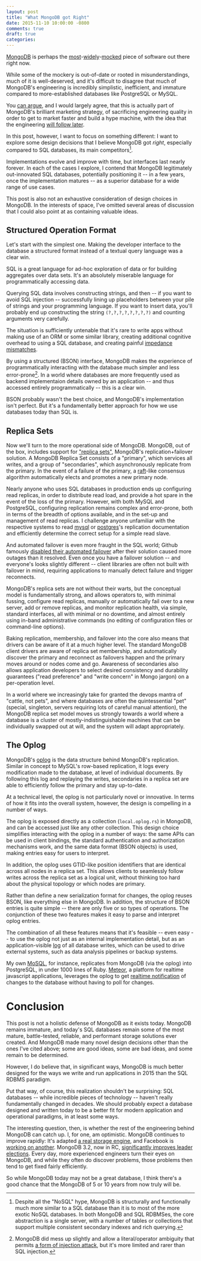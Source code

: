 ```yaml
---
layout: post
title: "What MongoDB got Right"
date: 2015-11-10 10:00:00 -0800
comments: true
draft: true
categories:
---
```


[MongoDB][mongo] is perhaps the
[most][webscale]-[widely][broken-by-design]-[mocked][mongodbfacts]
piece of software out there right now.

While some of the mockery is out-of-date or rooted in
misunderstandings, much of it is well-deserved, and it's difficult to
disagree that much of MongoDB's engineering is incredibly simplistic,
inefficient, and immature compared to more-established databases like
PostgreSQL or MySQL.

You [can argue][genius], and I would largely agree, that this is
actually part of MongoDB's brilliant marketing strategy, of
sacrificing engineering quality in order to get to market faster and
build a hype machine, with the idea that the engineering
[will follow later][wiredtiger].

In this post, however, I want to focus on something different: I want
to explore some design decisions that I believe MongoDB got *right*,
especially compared to SQL databases, its main competitors[^sql].

Implementations evolve and improve with time, but interfaces last
nearly forever. In each of the cases I explore, I contend that MongoDB
legitimately out-innovated SQL databases, potentially positioning it
-- in a few years, once the implementation matures -- as a superior
database for a wide range of use cases.

This post is also not an exhaustive consideration of design choices in
MongoDB. In the interests of space, I've omitted several areas of
discussion that I could also point at as containing valuable ideas.

[mongo]: https://www.mongodb.org/
[webscale]: http://www.mongodb-is-web-scale.com/
[broken-by-design]: http://hackingdistributed.com/2013/01/29/mongo-ft/
[random-log]: http://stackoverflow.com/questions/16833100/why-does-the-mongodb-java-driver-use-a-random-number-generator-in-a-conditional
[mongodbfacts]: https://twitter.com/mongodbfacts
[genius]: http://nyeggen.com/post/2013-10-18-the-genius-and-folly-of-mongodb/
[wiredtiger]: https://www.mongodb.com/press/wired-tiger

## Structured Operation Format

Let's start with the simplest one. Making the developer interface to
the database a structured format instead of a textual query language
was a clear win.

SQL is a great language for ad-hoc exploration of data or for building
aggregates over data sets. It's an absolutely miserable language for
programmatically accessing data.

Querying SQL data involves constructing strings, and then -- if you
want to avoid SQL injection -- successfully lining up placeholders
between your pile of strings and your programming language. If you
want to insert data, you'll probably end up constructing the string
`(?,?,?,?,?,?,?,?)` and counting arguments very carefully.

The situation is sufficiently untenable that it's rare to write apps
without making use of an ORM or some similar library, creating
additional cognitive overhead to using a SQL database, and creating
painful [impedance mismatches][impedance].

By using a structured (BSON) interface, MongoDB makes the experience
of programmatically interacting with the database much simpler and
less error-prone[^injection]. In a world where databases are more
frequently used as backend implementaion details owned by an
application -- and thus accessed entirely programmatically -- this is
a clear win.

BSON probably wasn't the best choice, and MongoDB's implementation
isn't perfect. But it's a fundamentally better approach for how we use
databases today than SQL is.

[impedance]: https://en.wikipedia.org/wiki/Object-relational_impedance_mismatch

## Replica Sets

Now we'll turn to the more operational side of MongoDB. MongoDB, out
of the box, includes support for ["replica sets"][replset], MongoDB's
replication+failover solution. A MongoDB Replica Set consists of a
"primary", which services all writes, and a group of "secondaries",
which asynchronously replicate from the primary. In the event of a
failure of the primary, a [raft][raft]-like consensus algorithm
automatically elects and promotes a new primary node.

Nearly anyone who uses SQL databases in production ends up configuring
read replicas, in order to distribute read load, and provide a hot
spare in the event of the loss of the primary. However, with both
MySQL and PostgreSQL, configuring replication remains complex and
error-prone, both in terms of the breadth of options available, and in
the set-up and management of read replicas. I challenge anyone
unfamiliar with the respective systems to read
[mysql][mysql-replication] or [postgres][postgres-replication]'s
replication documentation and efficiently determine the correct setup
for a simple read slave.

And automated failover is even more fraught in the SQL world; Github
famously [disabled their automated failover][github-failover] after
their solution caused more outages than it resolved. Even once you
have a failover solution -- and everyone's looks slightly different --
client libraries are often not built with failover in mind, requiring
applications to manually detect failure and trigger reconnects.

MongoDB's replica sets are not without their warts, but the conceptual
model is fundamentally strong, and allows operators to, with minimal
fussing, configure read replicas, manually or automatically fail over
to a new server, add or remove replicas, and monitor replication
health, via simple, standard interfaces, all with minimal or no
downtime, and almost entirely using in-band administrative commands
(no editing of configuration files or command-line options).

Baking replication, membership, and failover into the core also means
that drivers can be aware of it at a much higher level. The standard
MongoDB client drivers are aware of replica set membership, and
automatically discover the primary and reconnect as failovers happen
and the primary moves around or nodes come and go. Awareness of
secondaries also allows application developers to select desired
consistency and durability guarantees ("read preference" and "write
concern" in Mongo jargon) on a per-operation level.

In a world where we increasingly take for granted the devops mantra of
"cattle, not pets", and where databases are often the quintessential
"pet" (special, singleton, servers requiring lots of careful manual
attention), the MongoDB replica set model moves us strongly towards a
world where a database is a cluster of mostly-indistinguishable
machines that can be individually swapped out at will, and the system
will adapt appropriately.

[replset]: https://docs.mongodb.org/manual/replication/
[raft]: https://raft.github.io/
[github-failover]: https://github.com/blog/1261-github-availability-this-week
[mysql-replication]: http://dev.mysql.com/doc/refman/5.7/en/replication.html
[postgres-replication]: https://wiki.postgresql.org/wiki/Replication,_Clustering,_and_Connection_Pooling

## The Oplog

MongoDB's [oplog][oplog] is the data structure behind MongoDB's
replication. Similar in concept to MySQL's row-based replication, it
logs every modification made to the database, at level of individual
documents. By following this log and replaying the writes, secondaries
in a replica set are able to efficiently follow the primary and stay
up-to-date.

At a technical level, the oplog is not particularly novel or
innovative. In terms of how it fits into the overall system, however,
the design is compelling in a number of ways.

The oplog is exposed directly as a collection (`local.oplog.rs`) in
MongoDB, and can be accessed just like any other collection. This
design choice simplifies interacting with the oplog in a number of
ways: the same APIs can be used in client bindings, the standard
authentication and authorization mechanisms work, and the same data
format (BSON objects) is used, making entries easy for users to
interpret.

In addition, the oplog uses GTID-like position identifiers that are
identical across all nodes in a replica set. This allows clients to
seamlessly follow writes across the replica set as a logical unit,
without thinking too hard about the physical topology or which nodes
are primary.

Rather than define a new serialization format for changes, the oplog
reuses BSON, like everything else in MongoDB. In addition, the
structure of BSON entries is quite simple -- there are only five or so
types of operations. The conjunction of these two features makes it
easy to parse and interpret oplog entries.

The combination of all these features means that it's feasible -- even
easy -- to use the oplog not just as an internal implementation
detail, but as an application-visible [log][log] of all database
writes, which can be used to drive external systems, such as data
analysis pipelines or backup systems.

My own [MoSQL][mosql], for instance, replicates from MongoDB (via the
oplog) into PostgreSQL, in under 1000 lines of Ruby. [Meteor][meteor],
a platform for realtime javascript applications, leverages the oplog
to get [realtime notification][meteor-oplog] of changes to the
database without having to poll for changes.

# Conclusion

This post is not a holistic defense of MongoDB as it exists
today. MongoDB remains immature, and today's SQL databases remain some
of the most mature, battle-tested, reliable, and performant storage
solutions ever created. And MongoDB made many novel design decisions
other than the ones I've cited above; some are good ideas, some are
bad ideas, and some remain to be determined.

However, I do believe that, in significant ways, MongoDB is much
better designed for the ways we write and run applications in 2015
than the SQL RDBMS paradigm.

Put that way, of course, this realization shouldn't be surprising: SQL
databases -- while incredible pieces of technology -- haven't really
fundamentally changed in decades. We should probably expect a database
designed and written today to be a better fit for modern application
and operational paradigms, in at least some ways.

The interesting question, then, is whether the rest of the engineering
behind MongoDB can catch up. I, for one, am optimistic. MongoDB
continues to improve rapidly: It's adapted
[a real storage engine][wiredtiger], and Facebook is
[working on another][mongo-rocks]. MongoDB 3.2, now in RC,
[significantly improves leader elections][mongo32-raft]. Every day,
more experienced engineers turn their eyes on MongoDB, and while they
often do discover problems, those problems then tend to get fixed
fairly efficiently.

So while MongoDB today may not be a great database, I think there's a
good chance that the MongoDB of 5 or 10 years from now truly will be.

[oplog]: https://docs.mongodb.org/manual/core/replica-set-oplog/
[log]: https://engineering.linkedin.com/distributed-systems/log-what-every-software-engineer-should-know-about-real-time-datas-unifying
[mosql]: https://github.com/stripe/mosql
[meteor]: https://www.meteor.com/
[meteor-oplog]: https://github.com/meteor/meteor/wiki/Oplog-Observe-Driver
[mongo-rocks]: http://blog.parse.com/announcements/mongodb-rocksdb-parse/
[mongo32-raft]: https://www.mongodb.com/presentations/replication-election-and-consensus-algorithm-refinements-for-mongodb-3-2

[^sql]: Despite all the "NoSQL" hype, MongoDB is structurally and
    functionally much more similar to a SQL database than it is to
    most of the more exotic NoSQL databases. In both MongoDB and SQL
    RDBMSes, the core abstraction is a single server, with a number of
    tables or collections that support multiple consistent secondary
    indexes and rich querying.

[^injection]: MongoDB did mess up slightly and allow a
    literal/operator ambiguity that permits
    [a form of injection attack][mongo-injection], but it's more
    limited and rarer than SQL injection.

[mongo-injection]: http://blog.websecurify.com/2014/08/hacking-nodejs-and-mongodb.html
